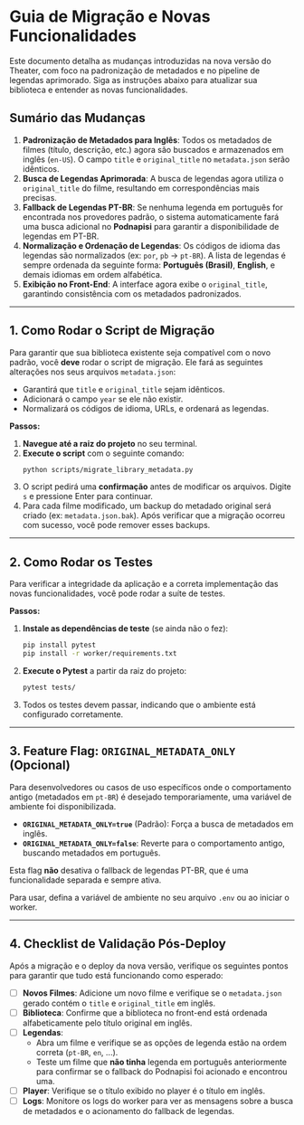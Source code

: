 # Guia de Migração e Novas Funcionalidades

Este documento detalha as mudanças introduzidas na nova versão do Theater, com foco na padronização de metadados e no pipeline de legendas aprimorado. Siga as instruções abaixo para atualizar sua biblioteca e entender as novas funcionalidades.

## Sumário das Mudanças

1.  **Padronização de Metadados para Inglês**: Todos os metadados de filmes (título, descrição, etc.) agora são buscados e armazenados em inglês (`en-US`). O campo `title` e `original_title` no `metadata.json` serão idênticos.
2.  **Busca de Legendas Aprimorada**: A busca de legendas agora utiliza o `original_title` do filme, resultando em correspondências mais precisas.
3.  **Fallback de Legendas PT-BR**: Se nenhuma legenda em português for encontrada nos provedores padrão, o sistema automaticamente fará uma busca adicional no **Podnapisi** para garantir a disponibilidade de legendas em PT-BR.
4.  **Normalização e Ordenação de Legendas**: Os códigos de idioma das legendas são normalizados (ex: `por`, `pb` -> `pt-BR`). A lista de legendas é sempre ordenada da seguinte forma: **Português (Brasil)**, **English**, e demais idiomas em ordem alfabética.
5.  **Exibição no Front-End**: A interface agora exibe o `original_title`, garantindo consistência com os metadados padronizados.

---

## 1. Como Rodar o Script de Migração

Para garantir que sua biblioteca existente seja compatível com o novo padrão, você **deve** rodar o script de migração. Ele fará as seguintes alterações nos seus arquivos `metadata.json`:

*   Garantirá que `title` e `original_title` sejam idênticos.
*   Adicionará o campo `year` se ele não existir.
*   Normalizará os códigos de idioma, URLs, e ordenará as legendas.

**Passos:**

1.  **Navegue até a raiz do projeto** no seu terminal.
2.  **Execute o script** com o seguinte comando:
    ```bash
    python scripts/migrate_library_metadata.py
    ```
3.  O script pedirá uma **confirmação** antes de modificar os arquivos. Digite `s` e pressione Enter para continuar.
4.  Para cada filme modificado, um backup do metadado original será criado (ex: `metadata.json.bak`). Após verificar que a migração ocorreu com sucesso, você pode remover esses backups.

---

## 2. Como Rodar os Testes

Para verificar a integridade da aplicação e a correta implementação das novas funcionalidades, você pode rodar a suíte de testes.

**Passos:**

1.  **Instale as dependências de teste** (se ainda não o fez):
    ```bash
    pip install pytest
    pip install -r worker/requirements.txt
    ```
2.  **Execute o Pytest** a partir da raiz do projeto:
    ```bash
    pytest tests/
    ```
3.  Todos os testes devem passar, indicando que o ambiente está configurado corretamente.

---

## 3. Feature Flag: `ORIGINAL_METADATA_ONLY` (Opcional)

Para desenvolvedores ou casos de uso específicos onde o comportamento antigo (metadados em `pt-BR`) é desejado temporariamente, uma variável de ambiente foi disponibilizada.

*   **`ORIGINAL_METADATA_ONLY=true`** (Padrão): Força a busca de metadados em inglês.
*   **`ORIGINAL_METADATA_ONLY=false`**: Reverte para o comportamento antigo, buscando metadados em português.

Esta flag **não** desativa o fallback de legendas PT-BR, que é uma funcionalidade separada e sempre ativa.

Para usar, defina a variável de ambiente no seu arquivo `.env` ou ao iniciar o worker.

---

## 4. Checklist de Validação Pós-Deploy

Após a migração e o deploy da nova versão, verifique os seguintes pontos para garantir que tudo está funcionando como esperado:

-   [ ] **Novos Filmes**: Adicione um novo filme e verifique se o `metadata.json` gerado contém o `title` e `original_title` em inglês.
-   [ ] **Biblioteca**: Confirme que a biblioteca no front-end está ordenada alfabeticamente pelo título original em inglês.
-   [ ] **Legendas**:
    -   Abra um filme e verifique se as opções de legenda estão na ordem correta (`pt-BR`, `en`, ...).
    -   Teste um filme que **não tinha** legenda em português anteriormente para confirmar se o fallback do Podnapisi foi acionado e encontrou uma.
-   [ ] **Player**: Verifique se o título exibido no player é o título em inglês.
-   [ ] **Logs**: Monitore os logs do worker para ver as mensagens sobre a busca de metadados e o acionamento do fallback de legendas.
